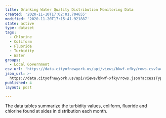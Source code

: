 ```yaml
---
title: Drinking Water Quality Distribution Monitoring Data
created: '2020-11-10T17:02:01.704655'
modified: '2020-11-20T17:15:41.921887'
state: active
type: dataset
tags:
  - Chlorine
  - Coliform
  - Fluoride
  - Turbidity
  - Water
groups:
  - Local Government
csv_url: 'https://data.cityofnewyork.us/api/views/bkwf-xfky/rows.csv?accessType=DOWNLOAD'
json_url: >-
  https://data.cityofnewyork.us/api/views/bkwf-xfky/rows.json?accessType=DOWNLOAD
published: 4
layout: post

---
```

The data tables summarize the turbidity values, coliform, fluoride and chlorine found at sides in distribution each month.
